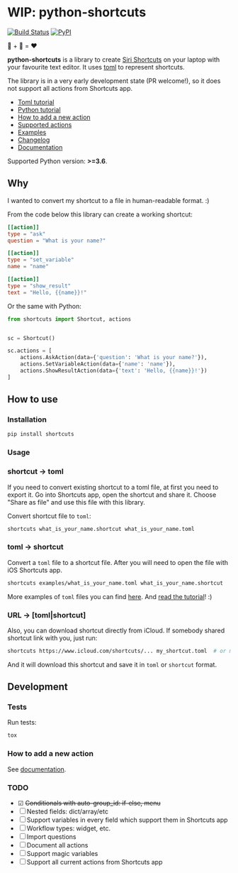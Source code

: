 # WIP: python-shortcuts

[![Build Status](https://travis-ci.org/alexander-akhmetov/python-shortcuts.svg?branch=master)](https://travis-ci.org/alexander-akhmetov/python-shortcuts)
[![PyPI](https://img.shields.io/pypi/v/shortcuts.svg)](https://pypi.python.org/pypi/shortcuts)

🍏 + 🐍 = ❤️

**python-shortcuts** is a library to create [Siri Shortcuts](https://support.apple.com/en-ae/guide/shortcuts/welcome/ios) on your laptop with your favourite text editor.
It uses [toml](https://github.com/toml-lang/toml) to represent shortcuts.

The library is in a very early development state (PR welcome!), so it does not support all actions from Shortcuts app.

* [Toml tutorial](docs/tutorial.md)
* [Python tutorial](docs/python_tutorial.md)
* [How to add a new action](docs/new_action.md)
* [Supported actions](docs/actions.md)
* [Examples](examples/)
* [Changelog](CHANGELOG.md)
* [Documentation](docs/)

Supported Python version: **>=3.6**.

## Why

I wanted to convert my shortcut to a file in human-readable format. :)

From the code below this library can create a working shortcut:

```toml
[[action]]
type = "ask"
question = "What is your name?"

[[action]]
type = "set_variable"
name = "name"

[[action]]
type = "show_result"
text = "Hello, {{name}}!"
```

Or the same with Python:

```python
from shortcuts import Shortcut, actions


sc = Shortcut()

sc.actions = [
    actions.AskAction(data={'question': 'What is your name?'}),
    actions.SetVariableAction(data={'name': 'name'}),
    actions.ShowResultAction(data={'text': 'Hello, {{name}}!'})
]
```

## How to use

### Installation

```bash
pip install shortcuts
```

### Usage

### shortcut → toml

If you need to convert existing shortcut to a toml file, at first you need to export it.
Go into Shortcuts app, open the shortcut and share it. Choose "Share as file" and use this file with this library.

Convert shortcut file to `toml`:

```bash
shortcuts what_is_your_name.shortcut what_is_your_name.toml
```

### toml → shortcut

Convert a `toml` file to a shortcut file.
After you will need to open the file with iOS Shortcuts app.

```bash
shortcuts examples/what_is_your_name.toml what_is_your_name.shortcut
```

More examples of `toml` files you can find [here](examples/).
And [read the tutorial](docs/tutorial.md)! :)

### URL → [toml|shortcut]

Also, you can download shortcut directly from iCloud.
If somebody shared shortcut link with you, just run:

```bash
shortcuts https://www.icloud.com/shortcuts/... my_shortcut.toml  # or my_shortcut.shortcut
```

And it will download this shortcut and save it in `toml` or `shortcut` format.

## Development

### Tests

Run tests:

```bash
tox
```

### How to add a new action

See [documentation](/docs/new_action.md).

### TODO

* ☑ ~~Conditionals with auto-group_id: if-else, menu~~
* ☐ Nested fields: dict/array/etc
* ☐ Support variables in every field which support them in Shortcuts app
* ☐ Workflow types: widget, etc.
* ☐ Import questions
* ☐ Document all actions
* ☐ Support magic variables
* ☐ Support all current actions from Shortcuts app
